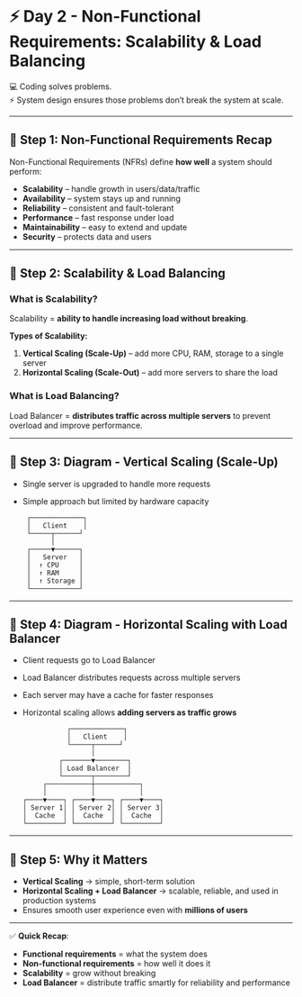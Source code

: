 # ⚡ Day 2 - Non-Functional Requirements: Scalability & Load Balancing

💻 Coding solves problems.  
⚡ System design ensures those problems don’t break the system at scale.

---

## 🔹 Step 1: Non-Functional Requirements Recap

Non-Functional Requirements (NFRs) define **how well** a system should perform:

- **Scalability** – handle growth in users/data/traffic  
- **Availability** – system stays up and running  
- **Reliability** – consistent and fault-tolerant  
- **Performance** – fast response under load  
- **Maintainability** – easy to extend and update  
- **Security** – protects data and users  

---

## 🔹 Step 2: Scalability & Load Balancing

### What is Scalability?

Scalability = **ability to handle increasing load without breaking**.

**Types of Scalability:**

1. **Vertical Scaling (Scale-Up)** – add more CPU, RAM, storage to a single server  
2. **Horizontal Scaling (Scale-Out)** – add more servers to share the load  

### What is Load Balancing?

Load Balancer = **distributes traffic across multiple servers** to prevent overload and improve performance.

---

## 🔹 Step 3: Diagram - Vertical Scaling (Scale-Up)


- Single server is upgraded to handle more requests  
- Simple approach but limited by hardware capacity

       ┌─────────────┐
       │   Client    │
       └─────┬──────┘
             │
       ┌─────▼──────┐
       │   Server   │
       │  ↑ CPU     │
       │  ↑ RAM     │
       │  ↑ Storage │
       └────────────┘

---

## 🔹 Step 4: Diagram - Horizontal Scaling with Load Balancer


- Client requests go to Load Balancer  
- Load Balancer distributes requests across multiple servers  
- Each server may have a cache for faster responses  
- Horizontal scaling allows **adding servers as traffic grows**

                 ┌─────────────┐
                 │   Client    │
                 └─────┬──────┘
                       │
               ┌───────▼────────┐
               │ Load Balancer  │
               └───────┬────────┘
           ┌───────────┼───────────┐
           │           │           │
      ┌────▼────┐ ┌────▼────┐ ┌────▼────┐
      │ Server 1│ │ Server 2│ │ Server 3│
      │  Cache  │ │  Cache  │ │  Cache  │
      └─────────┘ └─────────┘ └─────────┘


---

## 🔹 Step 5: Why it Matters

- **Vertical Scaling** → simple, short-term solution  
- **Horizontal Scaling + Load Balancer** → scalable, reliable, and used in production systems  
- Ensures smooth user experience even with **millions of users**  

---

✅ **Quick Recap**:

- **Functional requirements** = what the system does  
- **Non-functional requirements** = how well it does it  
- **Scalability** = grow without breaking  
- **Load Balancer** = distribute traffic smartly for reliability and performance  
